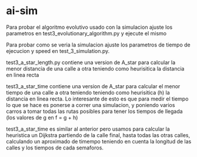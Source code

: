 
# ai-sim

Para probar el algoritmo evolutivo usado con la simulacion ajuste los parametros en test3_evolutionary_algorithm.py
y ejecute el mismo

Para probar como se veria la simulacion ajuste los parametros de tiempo de ejecucion y speed en test_3_simulation.py.

test3_a_star_length.py contiene una version de A_star para calcular la menor distancia de una calle a otra teniendo como heurisitica la distancia en linea recta

test3_a_star_time contiene una version de A_star para calcular el menor tiempo de una calle a otra teniendo teniendo como heurisitica (h) la distancia en linea recta. Lo interesante de esto es que para medir el tiempo lo que se hace es ponerse a correr una simulacion, y poniendo varios carros a tomar todas las rutas posibles para tener los tiempos de llegada (los valores de g en f = g + h)

test3_a_star_time es similar al anterior pero usamos para calcular la heuristica un Dijkstra partiendo de la calle final, hasta todas las otras calles, calculando un aproximado de timempo teniendo en cuenta la longitud de las calles y los tiempos de cada semaforos.
